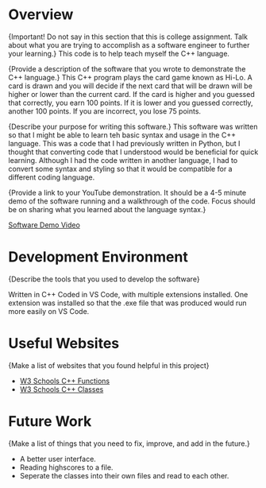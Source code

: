 # Overview

{Important!  Do not say in this section that this is college assignment.  Talk about what you are trying to accomplish as a software engineer to further your learning.}
This code is to help teach myself the C++ language. 

{Provide a description of the software that you wrote to demonstrate the C++ language.}
This C++ program plays the card game known as Hi-Lo. A card is drawn and you will decide if the next card that will be drawn will be higher or lower than the current card. If the card is higher and you guessed that correctly, you earn 100 points. If it is lower and you guessed correctly, another 100 points. If you are incorrect, you lose 75 points.

{Describe your purpose for writing this software.}
This software was written so that I might be able to learn teh basic syntax and usage in the C++ language. This was a code that I had previously written in Python, but I thought that converting code that I understood would be beneficial for quick learning. Although I had the code written in another language, I had to convert some syntax and styling so that it would be compatible for a different coding language.

{Provide a link to your YouTube demonstration.  It should be a 4-5 minute demo of the software running and a walkthrough of the code.  Focus should be on sharing what you learned about the language syntax.}

[Software Demo Video](http://youtube.link.goes.here)

# Development Environment

{Describe the tools that you used to develop the software}

Written in C++
Coded in VS Code, with multiple extensions installed.
One extension was installed so that the .exe file that was produced would run more easily on VS Code.

# Useful Websites

{Make a list of websites that you found helpful in this project}
* [W3 Schools C++ Functions](https://www.w3schools.com/cpp/cpp_functions.asp)
* [W3 Schools C++ Classes](https://www.w3schools.com/cpp/cpp_classes.asp)

# Future Work

{Make a list of things that you need to fix, improve, and add in the future.}
* A better user interface.
* Reading highscores to a file.
* Seperate the classes into their own files and read to each other.
